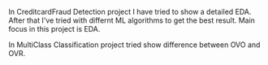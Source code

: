 In CreditcardFraud Detection project I have tried to show a detailed EDA. After that I've tried with differnt ML algorithms to get the best result. Main focus in this project is EDA.


In MultiClass Classification project tried show difference between OVO and OVR.
